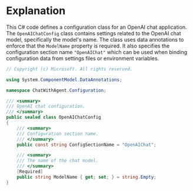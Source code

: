 # Explanation
This C# code defines a configuration class for an OpenAI chat application. The `OpenAIChatConfig` class contains settings related to the OpenAI chat model, specifically the model's name. The class uses data annotations to enforce that the `ModelName` property is required. It also specifies the configuration section name `"OpenAIChat"` which can be used when binding configuration data from settings files or environment variables.

```csharp
// Copyright (c) Microsoft. All rights reserved.

using System.ComponentModel.DataAnnotations;

namespace ChatWithAgent.Configuration;

/// <summary>
/// OpenAI chat configuration.
/// </summary>
public sealed class OpenAIChatConfig
{
    /// <summary>
    /// Configuration section name.
    /// </summary>
    public const string ConfigSectionName = "OpenAIChat";

    /// <summary>
    /// The name of the chat model.
    /// </summary>
    [Required]
    public string ModelName { get; set; } = string.Empty;
}
```